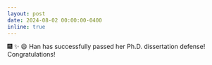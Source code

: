 ```yaml
---
layout: post
date: 2024-08-02 00:00:00-0400
inline: true
---
```


:fireworks: :sparkles: :smile: Han has successfully passed her Ph.D. dissertation defense! Congratulations!
